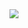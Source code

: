 <img align="center" src="https://github-readme-stats.vercel.app/api/pin/?username=JoapCarlopBatistp&repo=github-readme-stats(https://github-readme-stats.vercel.app/api/top-langs?username=JoapCarlopBatistp&hide=html,scss,stylus,blade,jupyter%20notebook,python,css,shell,batchfile,dockerfile,typescript&theme=algolia&show_icons=true)](https://github.com/JoapCarlopBatistp)" />
